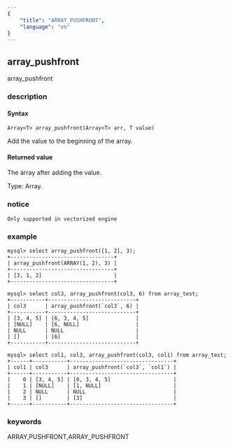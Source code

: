 ```yaml
---
{
    "title": "ARRAY_PUSHFRONT",
    "language": "en"
}
---
```


<!-- 
Licensed to the Apache Software Foundation (ASF) under one
or more contributor license agreements.  See the NOTICE file
distributed with this work for additional information
regarding copyright ownership.  The ASF licenses this file
to you under the Apache License, Version 2.0 (the
"License"); you may not use this file except in compliance
with the License.  You may obtain a copy of the License at
  http://www.apache.org/licenses/LICENSE-2.0
Unless required by applicable law or agreed to in writing,
software distributed under the License is distributed on an
"AS IS" BASIS, WITHOUT WARRANTIES OR CONDITIONS OF ANY
KIND, either express or implied.  See the License for the
specific language governing permissions and limitations
under the License.
-->

## array_pushfront

<version since="1.2.3">

array_pushfront

</version>

### description

#### Syntax

`Array<T> array_pushfront(Array<T> arr, T value)`

Add the value to the beginning of the array.

#### Returned value

The array after adding the value.

Type: Array.

### notice

`Only supported in vectorized engine`

### example

```
mysql> select array_pushfront([1, 2], 3);
+---------------------------------+
| array_pushfront(ARRAY(1, 2), 3) |
+---------------------------------+
| [3, 1, 2]                       |
+---------------------------------+

mysql> select col3, array_pushfront(col3, 6) from array_test;
+-----------+----------------------------+
| col3      | array_pushfront(`col3`, 6) |
+-----------+----------------------------+
| [3, 4, 5] | [6, 3, 4, 5]               |
| [NULL]    | [6, NULL]                  |
| NULL      | NULL                       |
| []        | [6]                        |
+-----------+----------------------------+

mysql> select col1, col3, array_pushfront(col3, col1) from array_test;
+------+-----------+---------------------------------+
| col1 | col3      | array_pushfront(`col3`, `col1`) |
+------+-----------+---------------------------------+
|    0 | [3, 4, 5] | [0, 3, 4, 5]                    |
|    1 | [NULL]    | [1, NULL]                       |
|    2 | NULL      | NULL                            |
|    3 | []        | [3]                             |
+------+-----------+---------------------------------+
```

### keywords

ARRAY,PUSHFRONT,ARRAY_PUSHFRONT